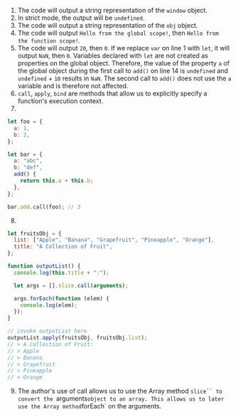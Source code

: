 1. The code will output a string representation of the `window` object.
2. In strict mode, the output will be `undefined`.
3. The code will output a string representation of the `obj` object.
4. The code will output `Hello from the global scope!`, then `Hello from the function scope!`.
5. The code will output `20`, then `0`. If we replace `var` on line 1 with `let`, it will output `NaN`, then `0`. Variables declared with `let` are not created as properties on the global object. Therefore, the value of the property `a` of the global object during the first call to `add()` on line 14 is `undefined` and `undefined` + `10` results in `NaN`. The second call to `add()` does not use the `a` variable and is therefore not affected.
6. `call`, `apply`, `bind` are methods that allow us to explicitly specify a function's execution context.
7.

```js
let foo = {
  a: 1,
  b: 2,
};

let bar = {
  a: "abc",
  b: "def",
  add() {
    return this.a + this.b;
  },
};

bar.add.call(foo); // 3
```

8.

```js
let fruitsObj = {
  list: ["Apple", "Banana", "Grapefruit", "Pineapple", "Orange"],
  title: "A Collection of Fruit",
};

function outputList() {
  console.log(this.title + ":");

  let args = [].slice.call(arguments);

  args.forEach(function (elem) {
    console.log(elem);
  });
}

// invoke outputList here
outputList.apply(fruitsObj, fruitsObj.list);
// > A Collection of Fruit:
// > Apple
// > Banana
// > Grapefruit
// > Pineapple
// > Orange
```

9. The author's use of call allows us to use the Array method `slice`` to convert the `arguments`object to an array. This allows us to later use the Array method`forEach` on the arguments.
